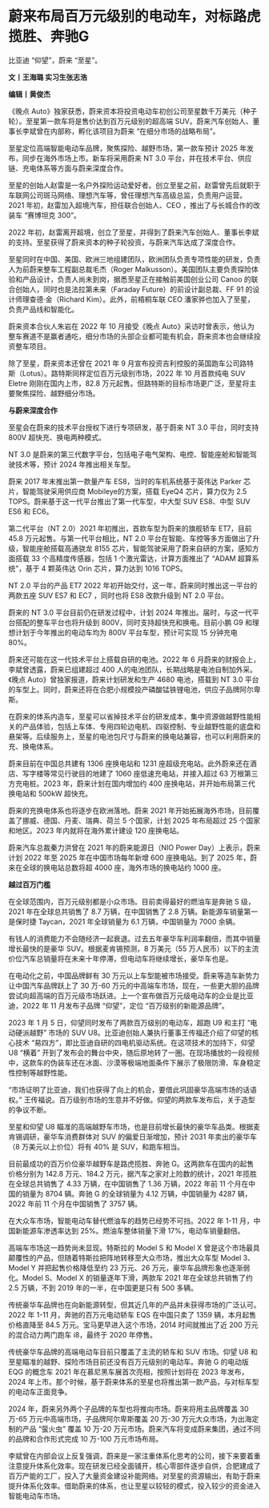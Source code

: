 # 蔚来布局百万元级别的电动车，对标路虎揽胜、奔驰G

比亚迪 “仰望”，蔚来 “至星”。

**文丨王海璐 实习生张志浩**

**编辑丨黄俊杰**

《晚点 Auto》独家获悉，蔚来资本将投资电动车初创公司至星数千万美元（种子轮）。至星第一款车将是售价达到百万元级别的超高端
SUV。蔚来汽车创始人、董事长李斌曾在内部称，孵化该项目为蔚来 “在细分市场的战略布局”。

至星定位高端智能电动车品牌，聚焦探险、越野市场，第一款车预计 2025 年发布，同步在海外市场上市。新车将采用蔚来 NT 3.0
平台，并在技术平台、供应链、充电体系等方面与蔚来深度合作。

至星的创始人赵雷是一名户外探险运动爱好者。创立至星之前，赵雷曾先后就职于车联网公司斑马网络、理想汽车等，曾任理想汽车高级总监，负责用户运营。2021
年初，赵雷加入超境汽车，担任联合创始人、CEO ，推出了与长城合作的改装车 “赛博坦克 300”。

2022 年初，赵雷离开超境，创立了至星，并得到了蔚来汽车创始人、董事长李斌的支持。至星获得了蔚来资本的种子轮投资，与蔚来汽车达成了深度合作。

至星同时在中国、美国、欧洲三地组建团队，欧洲团队负责专项性能的研发，负责人为前蔚来整车工程副总裁毛杰（Roger
Malkusson）。美国团队主要负责探险体验和产品设计，负责人尚未到岗，据悉至星正在接触前美国创业公司 Canoo
的联合创始人，同时也是法拉第未来（Faraday Future）的前设计副总裁、FF 91 的设计师理查德·金（Richard Kim）。此外，前梧桐车联
CEO 潘家骅也加入了至星，负责产品线和智能化。

蔚来资本合伙人朱岩在 2022 年 10 月接受《晚点
Auto》采访时曾表示，他认为整车赛道不是赢者通吃，细分市场的头部企业都可能有机会，蔚来资本也会继续投资整车项目。

除了至星，蔚来资本还曾在 2021 年 9 月宣布投资吉利控股的英国跑车公司路特斯（Lotus）。路特斯同样定位百万元级别市场，2022 年 10
月首款纯电 SUV Eletre 刚刚在国内上市，82.8 万元起售。但路特斯的目标市场更广泛，至星将主要聚焦探险、越野细分市场。

**与蔚来深度合作**

至星会在蔚来的技术平台授权下进行专项研发，基于蔚来 NT 3.0 平台，同时支持 800V 超快充、换电两种模式。

NT 3.0 是蔚来的第三代数字平台，包括电子电气架构、电控、智能座舱和智能驾驶技术等，预计 2024 年推出相关车型。

蔚来 2017 年末推出第一款量产车 ES8，当时的车机系统基于英伟达 Parker 芯片，智能驾驶采用供应商 Mobileye的方案，搭载 EyeQ4
芯片，算力仅为 2.5 TOPS。蔚来基于这一代平台推出了第一代车型，中大型 SUV ES8、中型 SUV ES6 和 EC6。

第二代平台（NT 2.0）2021 年初推出，首款车型为蔚来的旗舰轿车 ET7，目前 45.8 万元起售。与第一代平台相比，NT 2.0
平台在智能、车控等多方面做出了升级，智能座舱搭载高通骁龙 8155 芯片，智能驾驶采用了蔚来自研的方案，感知方面搭载 33 个高精度传感器，包括 1
个激光雷达，计算方面推出了 “ADAM 超算系统”，基于 4 颗英伟达 Orin 芯片，算力达到 1016 TOPS。

NT 2.0 平台的产品 ET7 2022 年初开始交付，这一年，蔚来同时推出这一平台的两款五座 SUV ES7 和 EC7 ，同时也将 ES8 改款升级到
NT 2.0 平台。

蔚来的 NT 3.0 平台目前仍在研发过程中，计划 2024 年推出。届时，与这一代平台搭配的整车平台也将升级到 800V，同时支持超快充和换电。目前小鹏
G9 和理想计划于今年推出的电动车均为 800V 平台车型，预计可实现 15 分钟充电 80%。

蔚来还可能在这一代技术平台上搭载自研的电池。2022 年 6 月蔚来的财报会上，李斌曾透露，蔚来已组建超过 400
人的电池团队，长期战略是电池自制加外采。《晚点 Auto》曾独家报道，蔚来计划研发和生产 4680 电池，搭载到 NT 3.0
平台的车型上。同时，蔚来还将在合肥小规模投产磷酸锰铁锂电池，供应子品牌阿尔卑斯。

在蔚来的体系内造车，至星可以省掉技术平台的研发成本，集中资源做越野性能相关的产品体验，包括上车体、专用四轮边电机、四驱控制、专业越野性能的底盘和悬架等。后续服务上，至星的电池包尺寸与蔚来的换电站兼容，也可以利用蔚来的充、换电体系。

蔚来目前在中国总共建有 1306 座换电站和 1231 座超级充电站。此外蔚来还在酒店、写字楼等常见行驶目的地建了 1060 座低速充电站，并接入超过 63
万根第三方充电桩。2023 年，蔚来计划在国内增加约 400 座换电站，并开始布局第三代换电站和 500kW 超快充。

蔚来的充换电体系也将逐步在欧洲落地。蔚来 2021 年开始拓展海外市场，目前覆盖了挪威、德国、丹麦、瑞典、荷兰 5 个国家，计划 2025 年布局超过 25
个国家和地区。2023 年内就将在海外累计建设 120 座换电站。

蔚来汽车总裁秦力洪曾在 2021 年的蔚来能源日（NIO Power Day）上表示，蔚来计划 2022 年至 2025 年在中国市场每年新增 600
座换电站。到了 2025 年，蔚来在全球的换电站总数将超 4000 座，海外市场的换电站约 1000 座。

**越过百万门槛**

在全球范围内，百万元级别都是小众市场。目前卖得最好的燃油车是奔驰 S 级，2021 年在全球总共销售了 8.7 万辆，在中国销售了 2.8
万辆。新能源车销量第一是保时捷 Taycan，2021 年全球销量为 6.1 万辆，中国销量为 7000 余辆。

有钱人的消费能力不会随经济一起衰退。过去五年豪华车利润率翻倍，而其中销量增长最快的是豪华 SUV。根据麦肯锡预测，8 万美元（55
万人民币）以下的主流价位汽车总销量将在未来十年停滞，但电动车将继续增长，豪华车也是。

在电动化之前，中国品牌鲜有 30 万元以上车型能被市场接受。蔚来等造车新势力让中国汽车品牌跃上了 30 万-60
万元的中高端车市场，现在，一些更大胆的品牌尝试向超高端的百万元级市场跃进。上一个宣布做百万元级电动车的企业是比亚迪，2022 年 11 月发布子品牌
“仰望”，定位 “百万级别的新能源品牌”。

2023 年 1 月 5 日，仰望同时发布了两款百万级别的电动车，超跑 U9 和主打 “电动硬派越野” 市场的 SUV
U8。比亚迪创始人兼执行董事王传福还介绍了仰望的核心技术 “易四方”，即比亚迪自研的四电机驱动系统。在这项技术的加持下，仰望 U8 “横着”
开到了发布会的舞台中央，随后原地转了一圈。在现场播放的一段视频中，这款车的伪装车还在冰面、沙漠等极端地面条件下展示了极限防滑、车身稳定性控制等越野性能。

“市场证明了比亚迪，我们也获得了向上的机会，要借此巩固豪华高端市场的话语权。”
王传福说。百万级别市场的生意并不好做。仰望的两款车发布后，关于造型的争议不断。

至星和仰望 U8 瞄准的高端越野车市场，也是目前增长最快的豪华车品类。根据麦肯锡调研，豪华车消费群体对 SUV 的偏爱日渐增加，预计 2031
年卖出的豪华车（8 万美元以上价位）将有 40% 是 SUV，和跑车相当。

目前最成功的百万价位豪华越野车是路虎揽胜、奔驰 G。这两款车在国内的起售价格分别为 142.8 万元、184.2 万元，据汽车之家对上险数的统计，2021
年揽胜在全球总共销售了 4.33 万辆，在中国销售了 1.36 万辆，2022 年前 11 个月在中国的销量为 8704 辆。奔驰 G 的全球销量为
4.12 万辆，中国销量为 4287 辆，2022 年前 11 个月在中国销售了 3757 辆。

在大众车市场，智能电动车替代燃油车的趋势已经势不可挡。2022 年 1-11 月，中国新能源车渗透率达到 25%。燃油车整体销量下滑
17%，电动车销量翻倍。

高端车市场这一趋势尚未显现。特斯拉的 Model S 和 Model X 曾是这个市场最具颠覆性的产品，但随着特斯拉把阵地转移至大众市场，推出大众车型
Model 3、Model Y 并把起售价格降低至约 23 万元、26 万元，豪华车品牌形象也逐渐弱化。Model S、Model X
的销量逐年下滑，两款车 2021 年在全球总共销售了约 2.5 万辆，不到 2019 年的一半，在中国更是只有 500 多辆。

传统豪华车品牌也在向新能源转型，但其近几年的产品并未获得市场的广泛认可。2022 年 1-11 月，奔驰的百万元电动轿车 EQS 在中国只卖了 1359
辆，本月起售价格直降至 84.5 万元。宝马更早进入这个市场，2014 时间就推出了近 200 万元的混合动力两门跑车 i8，最终于 2020 年停售。

传统豪华车品牌的高端电动车目前只覆盖了主流的轿车和 SUV 市场。仰望 U8 和至星瞄准的越野、探险市场目前还没有百万元级别的电动车。奔驰 G 的电动版
EQG 的概念车 2021 年在慕尼黑车展首次亮相，按照计划将在 2023 年发布，2024
年上市。那个时候，基于蔚来体系的至星也将推出第一款产品，与对标车型的电动车正面竞争。

2024 年，蔚来另外两个子品牌的车型也将推向市场。蔚来将用主品牌覆盖 30 万-65 万元中高端市场，子品牌阿尔卑斯覆盖 20 万-30
万元大众市场，为出海定制的产品 “萤火虫” 覆盖 10 万-20 万元市场。蔚来汽车将变成蔚来集团，通过不同的品牌和合作形式完成 10 万-100
万元市场布局。

李斌曾在内部会议上反复强调，蔚来是一家注重体系化思考的公司，接下来要着重注意提升体系化效率。现在研发已经全面铺开，核心零部件逐步自供，合肥建成了百万产能的工厂，投入了大量资金建设补能网络。对至星的资源输出，有助于蔚来提升体系化效率。借助蔚来的体系，也让至星以较轻的模式，投入较少的资金进入智能电动车市场。


